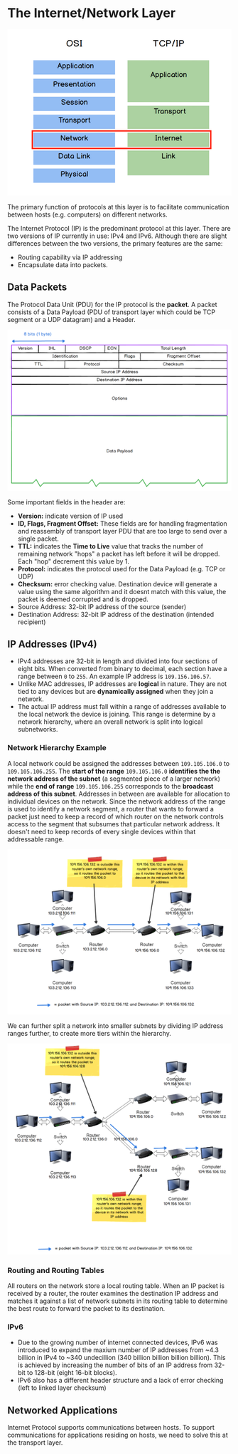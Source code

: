 # The Internet/Network Layer

![Network Layer](images/13_network_layer.png)

The primary function of protocols at this layer is to facilitate communication
between hosts (e.g. computers) on different networks.

The Internet Protocol (IP) is the predominant protocol at this layer. There
are two versions of IP currently in use: IPv4 and IPv6. Although there
are slight differences between the two versions, the primary features are the
same:
- Routing capability via IP addressing
- Encapsulate data into packets.


## Data Packets
The Protocol Data Unit (PDU) for the IP protocol is the **packet**. A packet
consists of a Data Payload (PDU of transport layer which could be TCP segment
or a UDP datagram) and a Header.  

![IP Packet](images/14_ip_packet.png)

Some important fields in the header are:
- **Version:** indicate version of IP used
- **ID, Flags, Fragment Offset:** These fields are for handling fragmentation
and reassembly of transport layer PDU that are too large to send over a single
packet.
- **TTL:** indicates the **Time to Live** value that tracks the number of
remaining network "hops" a packet has left before it will be dropped. Each "hop"
decrement this value by 1.
- **Protocol:** indicates the protocol used for the Data Payload (e.g. TCP or
UDP)
- **Checksum:** error checking value. Destination device will generate a value
using the same algorithm and it doesnt match with this value, the packet is
deemed corrupted and is dropped.
- Source Address: 32-bit IP address of the source (sender)
- Destination Address: 32-bit IP address of the destination (intended recipient)

## IP Addresses (IPv4)
- IPv4 addresses are 32-bit in length and divided into four sections of eight
bits. When converted from binary to decimal, each section have a range between
`0` to `255`. An example IP address is `109.156.106.57`.
- Unlike MAC addresses, IP addresses are **logical** in nature. They are not tied
to any devices but are **dynamically assigned** when they join a network. 
- The actual IP address must fall within a range of addresses available to the
local network the device is joining. This range is determine by a network
hierarchy, where an overall network is split into logical subnetworks. 

### Network Hierarchy Example
A local network could be assigned the addresses between `109.105.106.0` to
`109.105.106.255`. The **start of the range** `109.105.106.0` **identifies the
the network address of the subnet** (a segmented piece of a larger network) while
the **end of range**  `109.105.106.255` corresponds to the **broadcast address of
this subnet**. Addresses in between are available for allocation to individual
devices on the network. Since the network address of the range is used to
identify a network segment, a router that wants to forward a packet just need
to keep a record of which router on the network controls access to the segment
that subsumes that particular network address. It doesn't need to keep records
of every single devices within that addressable range.

![IP Network Hierachy](images/15_ip_network_hierarchy.png)

We can further split a network into smaller subnets by dividing IP address
ranges further, to create more tiers within the hierarchy.

![IP Subnetting](images/16_ip_subnetting.png)

### Routing and Routing Tables
All routers on the network store a local routing table. When an IP packet
is received by a router, the router examines the destination IP address and
matches it against a list of network subnets in its routing table to determine 
the best route to forward the packet to its destination.

### IPv6
- Due to the growing number of internet connected devices, IPv6 was introduced
to expand the maxium number of IP addresses from ~4.3 billion in IPv4 to ~340 
undecillion (340 billion billion billion billion). This is achieved by
increasing the number of bits of an IP address from 32-bit to 128-bit 
(eight 16-bit blocks).
- IPv6 also has a different header structure and a lack of error checking (left
to linked layer checksum)


## Networked Applications
Internet Protocol supports communications between hosts. To support
communications for applications residing on hosts, we need to solve this
at the transport layer.

